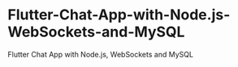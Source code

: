 # Flutter-Chat-App-with-Node.js-WebSockets-and-MySQL
Flutter Chat App with Node.js, WebSockets and MySQL
